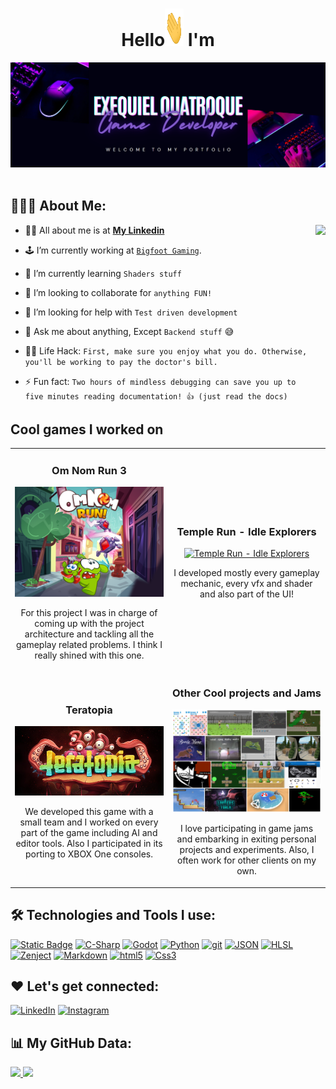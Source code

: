 <h1 align="center">Hello<img src="https://raw.githubusercontent.com/ABSphreak/ABSphreak/master/gifs/Hi.gif" width="30px" height="60px"> I'm</h1>

<!--
**soumyajit4419/soumyajit4419** is a ✨ _special_ ✨ repository because its `README.md` (this file) appears on your GitHub profile.
Here are some ideas to get you started: -->

<div align="center">
  <img src ="./banner.png" />
  
</div>

 <br/>

## 👨🏻‍💻 About Me:

<img  src="./thoughtworks-gif_dribbble.gif" height="290px" align="right" />

- 🙋‍♂️ All about me is at **[My Linkedin](https://www.linkedin.com/in/exequielquatroque/)**

- 🕹️ I’m currently working at [`Bigfoot Gaming`](http://bigfootgaming.net/).

- 🌱 I’m currently learning `Shaders stuff`

- 👯 I’m looking to collaborate for `anything FUN!`

- 🤔 I’m looking for help with `Test driven development`

- 💬 Ask me about anything, Except `Backend stuff` :sweat_smile:

- 👨‍💻 Life Hack: `First, make sure you enjoy what you do. Otherwise, you'll be working to pay the doctor's bill.`

- ⚡ Fun fact: `Two hours of mindless debugging can save you up to five minutes reading documentation! 👍 (just read the docs)`

## Cool games I worked on
<table>
<tr>

<td width="50%">
<h3 align="center">Om Nom Run 3</h3>
<div align="center">
<a href="https://www.youtube.com/watch?v=R7KFzg9bQso" target="_blank"><img src="./omnom_run_thumbnail.png" width="400" alt="Om Nom Run 3"></a>
<br>
<p>For this project I was in charge of coming up with the project architecture and tackling all the gameplay related problems. I think I really shined with this one.</p>
</div>
</td>
  
<td width="50%">
<h3 align="center">Temple Run - Idle Explorers</h3>
<div align="center">
<a href="https://www.youtube.com/watch?v=NEIBdJp0r2Y" target="_blank"><img src="./trie_thumbnail.png" width="400" alt="Temple Run - Idle Explorers"></a>
<br>
<p>I developed mostly every gameplay mechanic, every vfx and shader and also part of the UI!</p>
</div>
</td>                                                                               

</tr>

<tr>

<td width="50%">
<h3 align="center">Teratopia</h3>
<div align="center">                                       
<a href="https://store.steampowered.com/app/1338100/Teratopia/" target="_blank"><img src="./teratopia_thumbnail.jpg" width="400" alt="Teratopia"></a>
<br>
<p>We developed this game with a small team and I worked on every part of the game including AI and editor tools. Also I participated in its porting to XBOX One consoles.</p>
</div>    
</td>
  
<td width="50%">
<h3 align="center">Other Cool projects and Jams</h3>
<div align="center">
<a href="http://exe4que.blogspot.com/" target="_blank"><img src="./other_projects_thumbnail.jpg" width="400" alt=">Other Cool projects and Jams"></a>
<br>
<p>I love participating in game jams and embarking in exiting personal projects and experiments. Also, I often work for other clients on my own.</p>
</div>
</td>

</tr>

</table>

## 🛠️ Technologies and Tools I use:

<p>
<a href="https://unity.com/" target="_blank"><img alt="Static Badge" src="https://img.shields.io/badge/Unity-black?style=for-the-badge&logo=unity&color=%23000000"></a>
<a href="https://dotnet.microsoft.com/es-es/languages/csharp" target="_blank"><img alt="C-Sharp" src="https://img.shields.io/badge/C%23-black?style=for-the-badge&logo=dotnet&color=%23512BD4"></a>
<a href="https://godotengine.org/" target="_blank"><img alt="Godot" src="https://img.shields.io/badge/Godot-black?style=for-the-badge&logo=godotengine&logoColor=%23478CBF&color=%23FFFFFF"></a>
<a href="https://www.python.org/" target="_blank"><img alt="Python" src="https://img.shields.io/badge/Python-14354C?style=for-the-badge&logo=python&logoColor=white"/></a>
<a href="https://git-scm.com/" target="_blank"><img alt="git" src="https://img.shields.io/badge/-Git-F05032?style=for-the-badge&logo=git&logoColor=white"/></a>
<a href="https://es.wikipedia.org/wiki/JSON" target="_blank"><img alt="JSON" src="https://img.shields.io/badge/JSON-black?style=for-the-badge&logo=json&color=%23FF791A"></a>
<a href="https://learn.microsoft.com/en-us/windows/win32/direct3dhlsl/dx-graphics-hlsl" target="_blank"><img alt="HLSL" src="https://img.shields.io/badge/Shader%20language-red?style=for-the-badge&label=HLSL"></a>
<a href="https://github.com/modesttree/Zenject" target="_blank"><img alt="Zenject" src="https://img.shields.io/badge/Zenject-lime?style=for-the-badge"></a>
<a href="https://es.wikipedia.org/wiki/Markdown" target="_blank"><img alt="Markdown" src="https://img.shields.io/badge/Markdown-000000?style=for-the-badge&logo=markdown&logoColor=white"/></a>
<a href="https://developer.mozilla.org/es/docs/Web/HTML" target="_blank"><img alt="html5" src="https://img.shields.io/badge/HTML5-E34F26?style=for-the-badge&logo=html5&logoColor=white"/></a>
<a href="https://es.wikipedia.org/wiki/CSS" target="_blank"><img alt="Css3" src="https://img.shields.io/badge/CSS3-1572B6?style=for-the-badge&logo=css3&logoColor=white"/></a>
</p>

## ❤️ Let's get connected:

<p><a href="https://www.linkedin.com/in/exequielquatroque/" target="_blank"><img alt="LinkedIn" src="https://img.shields.io/badge/linkedin-%230077B5.svg?&style=for-the-badge&logo=linkedin&logoColor=white"  height="30px"/></a> <a href="https://www.instagram.com/exe4que/" target="_blank"><img alt="Instagram" src="https://img.shields.io/badge/Instagram-E4405F?style=for-the-badge&logo=instagram&logoColor=white"  height="30px"/></a>
</p>

## 📊 My GitHub Data:

<p>
<a href="https://github.com/exe4que">
  <img height="180em" src="https://github-readme-stats-eight-theta.vercel.app/api?username=exe4que&show_icons=true&theme=algolia&include_all_commits=true&count_private=true"/>
  <img height="180em" src="https://github-readme-stats-eight-theta.vercel.app/api/top-langs/?username=exe4que&layout=compact&langs_count=8&theme=algolia"/>
</a>
</p>
